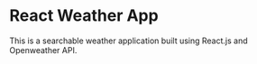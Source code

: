 # React Weather App

This is a searchable weather application built using React.js and Openweather API.